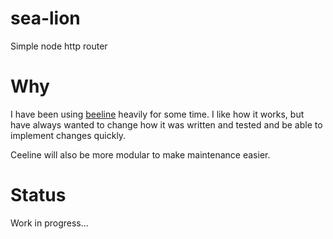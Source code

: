 # sea-lion

Simple node http router

# Why

I have been using [beeline](https://github.com/xavi-/beeline) heavily for some time.
I like how it works, but have always wanted to change how it was written and tested and be able to implement changes quickly.

Ceeline will also be more modular to make maintenance easier.


# Status

Work in progress...

